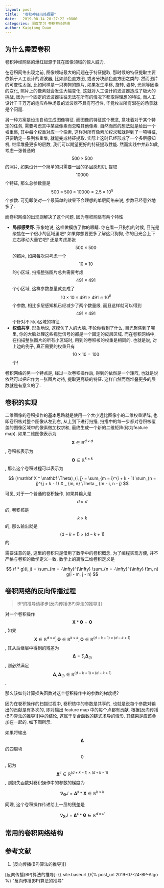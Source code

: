 ```yaml
---
layout: post
title:  "卷积神经网络概要"
date:   2019-08-14 20:27:22 +0800
categories: 深度学习 卷积神经网络
author: Kaiqiang Duan
---
```


## 为什么需要卷积

卷积神经网络的爆红起源于其在图像领域的惊人威力.

在卷积网络出现之前, 图像领域最大的问题在于特征提取, 那时候的特征提取主要依赖于人工设计的滤波器, 比如颜色直方图, 或者分块颜色直方图之类的. 然而图片的可变性太强, 比如同样是一只狗狗的照片, 如果发生平移, 旋转, 姿势, 光照等因素的变化, 照片上的像素就会发生大幅变化, 这就对人工设计的滤波器造成了极大的挑战, 因为一个固定的滤波器往往无法在所有的情况下都取得理想的特征, 而人工设计千千万万的适应各种场景的滤波器不具有可行性, 毕竟枚举所有潜在的场景就是个问题.

另一种方案是设法自动生成图像特征. 而图像的特征这个概念, 意味着对于某个特定的任务, 需要考虑其中某些像素而忽略其他像素. 自然而然的想法就是给出一个权重集, 其中每个权重对应一个像素, 这样对所有像素加权求和就得到了一项特征, 只要确定一系列权重集, 就能完成特征提取. 实际上这时已经形成了一个多层感知机, 继续堆叠更多的层数, 我们可以期望更好的特征提取性能. 然而实践中并非如此, 考虑一张普通的 $$500 \times 500$$ 的照片, 如果设计一个简单的只需要一层的多层感知机, 提取 $$10000$$ 个特征, 那么总参数量是 $$500 \times 500 \times 10000 = 2.5 \times 10 ^ 9$$ 个参数. 可见即使对一个最简单的效果不会理想的单层网络来说, 参数已经意外地多了.

而卷积网络的出现则解决了这个问题, 因为卷积网络有两个特性
+ **局部感受野**. 形象地说, 这样做模仿了你的眼睛. 你在看一只狗狗的时候, 目光是聚焦在一个很小的区域里吧? 如果你想要更多了解这只狗狗, 你的目光会上下左右移动大量它吧? 还是考虑那张 $$500 \times 500$$ 的照片, 如果每次只考虑一个  $$10 \times 10$$ 的小区域, 扫描整张图片总共需要考虑 $$491 \times 491$$ 个小区域, 这样参数总量就变成了 $$ 10 \times 10 \times 491 \times 491 \approx 10 ^ 8 $$ 个参数, 相比多层感知机已经减少了两个数量级, 而且这样就可以得到 $$491 \times 491$$ 个针对不同小区域的特征.
+ **权值共享**. 形象地说, 这模仿了人的大脑. 不论你看到了什么, 目光聚焦到了哪里, 你的大脑处理这些视觉信号的都是一个固定的皮层区域. 而在卷积网络中, 在扫描整张图片的所有小区域时, 用到的卷积核的权重是相同的. 也就是说, 对上边的例子, 真正需要的权重只有 $$ 10 \times 10 = 100 $$ 个!

卷积网络的另一个特点是, 经过一次卷积操作后, 得到的依然是一个矩阵, 也就是说依然可以把它作为一张图片对待, 提取更高级的特征. 这样自然而然堆叠更多的层数就是有意义的了.

## 卷积的实现

二维图像的卷积操作的基本思路就是使用一个大小远比图像小的二维权重矩阵, 也即卷积核对整个图像从左到右, 从上到下进行扫描, 扫描中的每一步都对卷积核覆盖的图像区域中的像素做加权求和, 最终生成一个新的二维矩阵(称为feature map). 如果二维图像表示为 $$ \mathbf X \in \mathbb R ^ {d \times d} $$, 卷积核表示为 $$ \mathbf \Theta \in \mathbb R ^ {k \times k} $$, 那么这个卷积过程可以表示为

$$
(\mathbf X * \mathbf \Theta)_{i, j} = \sum_{m = i}^{i + k - 1} \sum_{n = j}^{j + k - 1} X _ {m, n} \Theta _ {m - i, n - j}
$$

可见, 对于一个普通的卷积操作, 如果其输入是 $$ d \times d $$ 的, 卷积核是 $$ k \times k $$ 的, 那么输出就是 $$ (d - k + 1) \times (d - k + 1) $$的.

需要注意的是, 这里的卷积只是借用了数学中的卷积概念, 为了编程实现方便, 并不严格与卷积的数学定义一致. 数学上的离散二维卷积定义是

$$
(f * g)(i, j) = \sum_{m = -\infty}^{\infty} \sum_{n = -\infty}^{\infty} f(m, n) g(i - m, j - n)
$$

## 卷积网络的反向传播过程

> BP的推导请移步[反向传播(BP)算法的推导][]

对一个卷积操作 $$ \mathbf X * \mathbf \Theta = \mathbf O $$, 如果 $$ \mathbf X \in \mathbb R ^ {d \times d}, \mathbf \Theta \in \mathbb R ^ {k \times k}, \mathbf O \in \mathbb R ^ {(d - k + 1) \times (d - k + 1)} $$, 其从后继层中得到的残差为 $$ \mathbf \Delta = \sum_i \mathbf \Delta_{(i)}$$, 则必然满足 $$\mathbf \Delta, \mathbf \Delta_{(i)} \in \mathbb R ^ {(d - k + 1) \times (d - k + 1)} $$.

那么该如何计算损失函数对这个卷积操作中的参数的梯度呢?

因为在卷积操作的扫描过程中, 卷积核中的参数是共享的, 也就是说每个参数对输出的贡献是有多次的, 即对输出 feature map 中的每个点都有贡献. 根据[反向传播(BP)算法的推导][]中的结论, 这属于复合函数的链式求导的情形, 其结果是应该叠加在一起的. 如下图所示.

如果将输出 $$ \mathbf \Delta $$ 的四周填 $$ 0 $$, 记为 $$ \mathbf \Delta ^ \sharp \in \mathbb R ^ {(d + k - 1) \times (d + k - 1)} $$, 则损失函数对卷积操作中的参数的梯度为

$$
\nabla_{\mathbf \Theta} J = \mathbf \Delta ^ \sharp * \mathbf X \in \mathbb R ^ {k \times k}
$$

同理, 这个卷积操作传递给上一层的残差是

$$
\nabla_{\mathbf X} J = \mathbf \Delta ^ \sharp * \mathbf \Theta \in \mathbb R ^ {d \times d}
$$

## 常用的卷积网络结构


## 参考文献
1. [反向传播(BP)算法的推导][]

[反向传播(BP)算法的推导]: {{ site.baseurl }}{% post_url 2019-07-24-BP-Algo %} "反向传播(BP)算法的推导"

